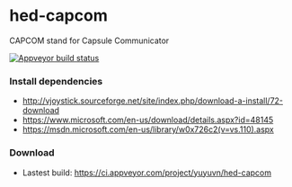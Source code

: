 # hed-capcom
CAPCOM stand for Capsule Communicator

[![Appveyor build status](https://ci.appveyor.com/api/projects/status/github/yuyuvn/hed-capcom?branch=master&svg=true "Appveyor build status")](https://ci.appveyor.com/project/yuyuvn/hed-capcom)

### Install dependencies
* http://vjoystick.sourceforge.net/site/index.php/download-a-install/72-download
* https://www.microsoft.com/en-us/download/details.aspx?id=48145
* https://msdn.microsoft.com/en-us/library/w0x726c2(v=vs.110).aspx

### Download
* Lastest build: https://ci.appveyor.com/project/yuyuvn/hed-capcom
